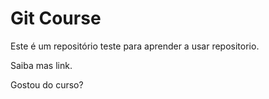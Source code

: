 # Git Course

Este é um repositório teste para aprender a usar repositorio.

Saiba mas link.

Gostou do curso?
